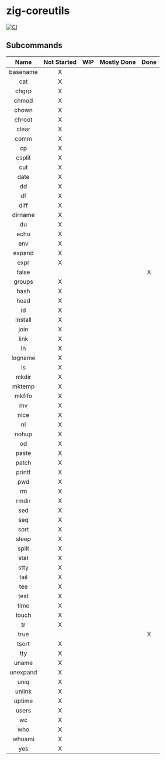# zig-coreutils

[![CI](https://github.com/leecannon/zig-coreutils/actions/workflows/main.yml/badge.svg?branch=master)](https://github.com/leecannon/zig-coreutils/actions/workflows/main.yml)

## Subcommands

|   Name   | Not Started |   WIP   | Mostly Done | Done |
| :------: | :---------: | :-----: | :---------: | :--: |
| basename |      X      |         |             |      |
| cat      |      X      |         |             |      |
| chgrp    |      X      |         |             |      |
| chmod    |      X      |         |             |      |
| chown    |      X      |         |             |      |
| chroot   |      X      |         |             |      |
| clear    |      X      |         |             |      |
| comm     |      X      |         |             |      |
| cp       |      X      |         |             |      |
| csplit   |      X      |         |             |      |
| cut      |      X      |         |             |      |
| date     |      X      |         |             |      |
| dd       |      X      |         |             |      |
| df       |      X      |         |             |      |
| diff     |      X      |         |             |      |
| dirname  |      X      |         |             |      |
| du       |      X      |         |             |      |
| echo     |      X      |         |             |      |
| env      |      X      |         |             |      |
| expand   |      X      |         |             |      |
| expr     |      X      |         |             |      |
| false    |             |         |             |  X   |
| groups   |      X      |         |             |      |
| hash     |      X      |         |             |      |
| head     |      X      |         |             |      |
| id       |      X      |         |             |      |
| install  |      X      |         |             |      |
| join     |      X      |         |             |      |
| link     |      X      |         |             |      |
| ln       |      X      |         |             |      |
| logname  |      X      |         |             |      |
| ls       |      X      |         |             |      |
| mkdir    |      X      |         |             |      |
| mktemp   |      X      |         |             |      |
| mkfifo   |      X      |         |             |      |
| mv       |      X      |         |             |      |
| nice     |      X      |         |             |      |
| nl       |      X      |         |             |      |
| nohup    |      X      |         |             |      |
| od       |      X      |         |             |      |
| paste    |      X      |         |             |      |
| patch    |      X      |         |             |      |
| printf   |      X      |         |             |      |
| pwd      |      X      |         |             |      |
| rm       |      X      |         |             |      |
| rmdir    |      X      |         |             |      |
| sed      |      X      |         |             |      |
| seq      |      X      |         |             |      |
| sort     |      X      |         |             |      |
| sleep    |      X      |         |             |      |
| split    |      X      |         |             |      |
| stat     |      X      |         |             |      |
| stty     |      X      |         |             |      |
| tail     |      X      |         |             |      |
| tee      |      X      |         |             |      |
| test     |      X      |         |             |      |
| time     |      X      |         |             |      |
| touch    |      X      |         |             |      |
| tr       |      X      |         |             |      |
| true     |             |         |             |  X   |
| tsort    |      X      |         |             |      |
| tty      |      X      |         |             |      |
| uname    |      X      |         |             |      |
| unexpand |      X      |         |             |      |
| uniq     |      X      |         |             |      |
| unlink   |      X      |         |             |      |
| uptime   |      X      |         |             |      |
| users    |      X      |         |             |      |
| wc       |      X      |         |             |      |
| who      |      X      |         |             |      |
| whoami   |      X      |         |             |      |
| yes      |      X      |         |             |      |
